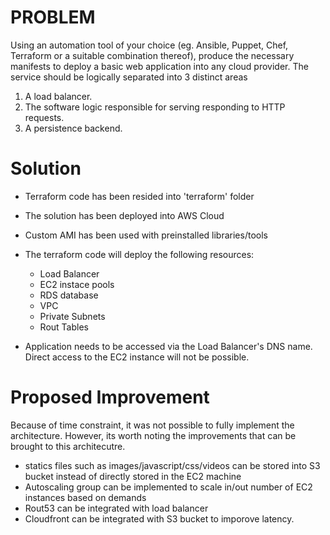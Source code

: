 # PROBLEM
Using an automation tool of your choice (eg. Ansible, Puppet, Chef, Terraform or a suitable combination thereof), produce the
necessary manifests to deploy a basic web application into any cloud provider.
The service should be logically separated into 3 distinct areas
1. A load balancer.
2. The software logic responsible for serving responding to HTTP requests.
3. A persistence backend.

# Solution

* Terraform code has been resided into 'terraform' folder
* The solution has been deployed into AWS Cloud
* Custom AMI has been used with preinstalled libraries/tools
* The terraform code will deploy the following resources:
    - Load Balancer
    - EC2 instace pools
    - RDS database 
    - VPC
    - Private Subnets
    - Rout Tables
    
* Application needs to be accessed via the Load Balancer's DNS name. Direct access to the EC2 instance will not be possible. 

# Proposed Improvement

Because of time constraint, it was not possible to fully implement the architecture. However, its worth noting the improvements that can be brought to this architecutre.

* statics files such as images/javascript/css/videos can be stored into S3 bucket instead of directly stored in the EC2 machine
* Autoscaling group can be implemented to scale in/out number of EC2 instances based on demands
* Rout53 can be integrated with load balancer
* Cloudfront can be integrated with S3 bucket to imporove latency. 
